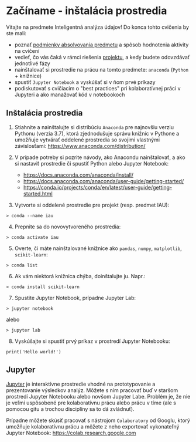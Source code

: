 # Začíname - inštalácia prostredia

Vitajte na predmete Inteligentná analýza údajov! Do konca tohto cvičenia by ste mali:

- poznať [podmienky absolvovania predmetu](../podmienky-absolvovania) a spôsob hodnotenia aktivity na cvičení
- vedieť, čo vás čaká v rámci riešenia [projektu](../projekt), a kedy budete odovzdávať jednotlivé fázy
- nainštalovať si prostredie na prácu na tomto predmete: `anaconda` (`Python` + knižnice)
- spustiť `Jupyter Notebook` a vyskúšať si v ňom prvé príkazy
- podiskutovať s cvičiacim o "best practices" pri kolaboratívnej práci v Jupyteri a ako manažovať kód v notebookoch

## Inštalácia prostredia

1. Stiahnite a nainštalujte si distribúciu `Anaconda` pre najnovšiu verziu Pythonu (verzia 3.7), ktorá zjednodušuje správu knižníc v Pythone a umožňuje vytvárať oddelené prostredia so svojimi vlastnými závislosťami: https://www.anaconda.com/distribution/

2. V prípade potreby si pozrite návody, ako Anacondu nainštalovať, a ako si nastaviť prostredie či spustiť Python alebo Jupyter Notebook:

   - https://docs.anaconda.com/anaconda/install/
   - https://docs.anaconda.com/anaconda/user-guide/getting-started/
   - https://conda.io/projects/conda/en/latest/user-guide/getting-started.html
   
3. Vytvorte si oddelené prostredie pre projekt (resp. predmet IAU):

```
> conda --name iau
```

4. Prepnite sa do novovytvoreného prostredia:

```
> conda activate iau
```

5. Overte, či máte nainštalované knižnice ako `pandas`, `numpy`, `matplotlib`, `scikit-learn`:

```
> conda list
```

6. Ak vám niektorá knižnica chýba, doinštalujte ju. Napr.:

```
> conda install scikit-learn
```

7. Spustite Jupyter Notebook, prípadne Jupyter Lab:

```
> jupyter notebook
``` 

alebo

```
> jupyter lab
```

8. Vyskúšajte si spustiť prvý príkaz v prostredí Jupyter Notebooku:

```
print('Hello world!')
```

## Jupyter

[Jupyter](https://jupyter.org/) je interaktívne prostredie vhodné na prototypovanie a prezentovanie výsledkov analýz. Môžete s ním pracovať buď v staršom prostredí Jupyter Notebooku alebo novšom Jupyter Labe. Problém je, že nie je veľmi uspôsobené pre kolaboratívnu prácu alebo prácu v tíme (ale s pomocou gitu a trochou disciplíny sa to dá zvládnuť).

Prípadne môžete skúsiť pracovať s nástrojom `Colaboratory` od Googlu, ktorý umožňuje kolaboratívnu prácu a môžete z neho exportovať vykonateľný Jupyter Notebook: https://colab.research.google.com


